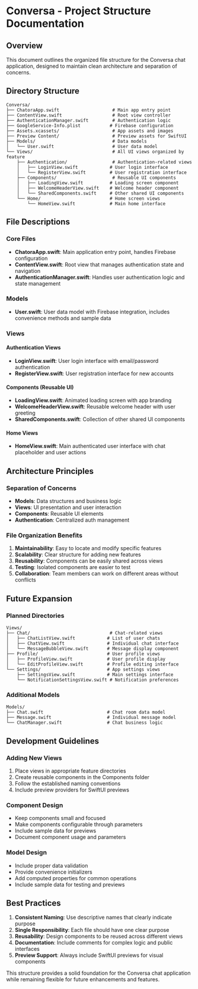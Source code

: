 # Conversa - Project Structure Documentation

## Overview
This document outlines the organized file structure for the Conversa chat application, designed to maintain clean architecture and separation of concerns.

## Directory Structure

```
Conversa/
├── ChatoraApp.swift                    # Main app entry point
├── ContentView.swift                   # Root view controller
├── AuthenticationManager.swift         # Authentication logic
├── GoogleService-Info.plist           # Firebase configuration
├── Assets.xcassets/                    # App assets and images
├── Preview Content/                    # Preview assets for SwiftUI
├── Models/                             # Data models
│   └── User.swift                      # User data model
└── Views/                              # All UI views organized by feature
    ├── Authentication/                 # Authentication-related views
    │   ├── LoginView.swift            # User login interface
    │   └── RegisterView.swift         # User registration interface
    ├── Components/                     # Reusable UI components
    │   ├── LoadingView.swift          # Loading screen component
    │   ├── WelcomeHeaderView.swift    # Welcome header component
    │   └── SharedComponents.swift     # Other shared UI components
    └── Home/                          # Home screen views
        └── HomeView.swift             # Main home interface
```

## File Descriptions

### Core Files
- **ChatoraApp.swift**: Main application entry point, handles Firebase configuration
- **ContentView.swift**: Root view that manages authentication state and navigation
- **AuthenticationManager.swift**: Handles user authentication logic and state management

### Models
- **User.swift**: User data model with Firebase integration, includes convenience methods and sample data

### Views

#### Authentication Views
- **LoginView.swift**: User login interface with email/password authentication
- **RegisterView.swift**: User registration interface for new accounts

#### Components (Reusable UI)
- **LoadingView.swift**: Animated loading screen with app branding
- **WelcomeHeaderView.swift**: Reusable welcome header with user greeting
- **SharedComponents.swift**: Collection of other shared UI components

#### Home Views
- **HomeView.swift**: Main authenticated user interface with chat placeholder and user actions

## Architecture Principles

### Separation of Concerns
- **Models**: Data structures and business logic
- **Views**: UI presentation and user interaction
- **Components**: Reusable UI elements
- **Authentication**: Centralized auth management

### File Organization Benefits
1. **Maintainability**: Easy to locate and modify specific features
2. **Scalability**: Clear structure for adding new features
3. **Reusability**: Components can be easily shared across views
4. **Testing**: Isolated components are easier to test
5. **Collaboration**: Team members can work on different areas without conflicts

## Future Expansion

### Planned Directories
```
Views/
├── Chat/                              # Chat-related views
│   ├── ChatListView.swift            # List of user chats
│   ├── ChatView.swift                # Individual chat interface
│   └── MessageBubbleView.swift       # Message display component
├── Profile/                          # User profile views
│   ├── ProfileView.swift             # User profile display
│   └── EditProfileView.swift         # Profile editing interface
└── Settings/                         # App settings views
    ├── SettingsView.swift            # Main settings interface
    └── NotificationSettingsView.swift # Notification preferences
```

### Additional Models
```
Models/
├── Chat.swift                        # Chat room data model
├── Message.swift                     # Individual message model
└── ChatManager.swift                 # Chat business logic
```

## Development Guidelines

### Adding New Views
1. Place views in appropriate feature directories
2. Create reusable components in the Components folder
3. Follow the established naming conventions
4. Include preview providers for SwiftUI previews

### Component Design
- Keep components small and focused
- Make components configurable through parameters
- Include sample data for previews
- Document component usage and parameters

### Model Design
- Include proper data validation
- Provide convenience initializers
- Add computed properties for common operations
- Include sample data for testing and previews

## Best Practices

1. **Consistent Naming**: Use descriptive names that clearly indicate purpose
2. **Single Responsibility**: Each file should have one clear purpose
3. **Reusability**: Design components to be reused across different views
4. **Documentation**: Include comments for complex logic and public interfaces
5. **Preview Support**: Always include SwiftUI previews for visual components

This structure provides a solid foundation for the Conversa chat application while remaining flexible for future enhancements and features.
